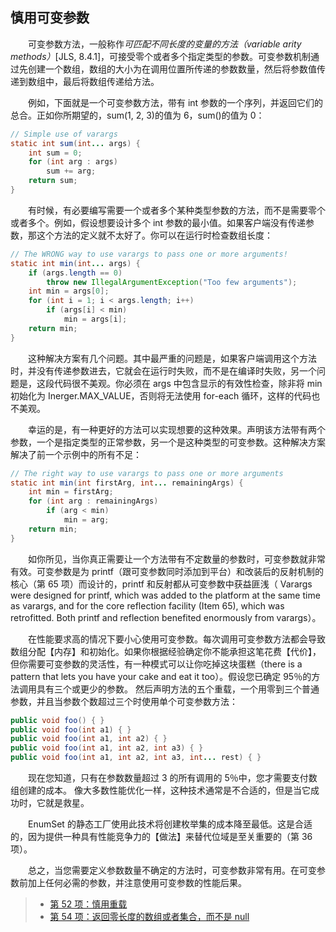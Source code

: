 ## 慎用可变参数

&emsp;&emsp;可变参数方法，一般称作*可匹配不同长度的变量的方法（variable arity methods）*\[JLS, 8.4.1\]，可接受零个或者多个指定类型的参数。可变参数机制通过先创建一个数组，数组的大小为在调用位置所传递的参数数量，然后将参数值传递到数组中，最后将数组传递给方法。

&emsp;&emsp;例如，下面就是一个可变参数方法，带有 int 参数的一个序列，并返回它们的总合。正如你所期望的，sum(1, 2, 3)的值为 6，sum()的值为 0：

```java
// Simple use of varargs
static int sum(int... args) {
    int sum = 0;
    for (int arg : args)
        sum += arg;
    return sum;
}
```

&emsp;&emsp;有时候，有必要编写需要一个或者多个某种类型参数的方法，而不是需要零个或者多个。例如，假设想要设计多个 int 参数的最小值。如果客户端没有传递参数，那这个方法的定义就不太好了。你可以在运行时检查数组长度：

```java
// The WRONG way to use varargs to pass one or more arguments!
static int min(int... args) {
    if (args.length == 0)
        throw new IllegalArgumentException("Too few arguments");
    int min = args[0];
    for (int i = 1; i < args.length; i++)
        if (args[i] < min)
            min = args[i];
    return min;
}
```

&emsp;&emsp;这种解决方案有几个问题。其中最严重的问题是，如果客户端调用这个方法时，并没有传递参数进去，它就会在运行时失败，而不是在编译时失败，另一个问题是，这段代码很不美观。你必须在 args 中包含显示的有效性检查，除非将 min 初始化为 Inerger.MAX_VALUE，否则将无法使用 for-each 循环，这样的代码也不美观。

&emsp;&emsp;幸运的是，有一种更好的方法可以实现想要的这种效果。声明该方法带有两个参数，一个是指定类型的正常参数，另一个是这种类型的可变参数。这种解决方案解决了前一个示例中的所有不足：

```java
// The right way to use varargs to pass one or more arguments
static int min(int firstArg, int... remainingArgs) {
    int min = firstArg;
    for (int arg : remainingArgs)
        if (arg < min)
            min = arg;
    return min;
}
```

&emsp;&emsp;如你所见，当你真正需要让一个方法带有不定数量的参数时，可变参数就非常有效。可变参数是为 printf（跟可变参数同时添加到平台）和改装后的反射机制的核心（第 65 项）而设计的，printf 和反射都从可变参数中获益匪浅（ Varargs were designed for printf, which was added to the platform at the same time as varargs, and for the core reflection facility (Item 65), which was retrofitted. Both printf and reflection benefited enormously from varargs）。

&emsp;&emsp;在性能要求高的情况下要小心使用可变参数。每次调用可变参数方法都会导致数组分配【内存】和初始化。如果你根据经验确定你不能承担这笔花费【代价】，但你需要可变参数的灵活性，有一种模式可以让你吃掉这块蛋糕（there is a pattern that lets you have your cake and eat it too）。假设您已确定 95％的方法调用具有三个或更少的参数。 然后声明方法的五个重载，一个用零到三个普通参数，并且当参数个数超过三个时使用单个可变参数方法：

```java
public void foo() { }
public void foo(int a1) { }
public void foo(int a1, int a2) { }
public void foo(int a1, int a2, int a3) { }
public void foo(int a1, int a2, int a3, int... rest) { }
```

&emsp;&emsp;现在您知道，只有在参数数量超过 3 的所有调用的 5％中，您才需要支付数组创建的成本。 像大多数性能优化一样，这种技术通常是不合适的，但是当它成功时，它就是救星。

&emsp;&emsp;EnumSet 的静态工厂使用此技术将创建枚举集的成本降至最低。这是合适的，因为提供一种具有性能竞争力的【做法】来替代位域是至关重要的（第 36 项）。

&emsp;&emsp;总之，当您需要定义参数数量不确定的方法时，可变参数非常有用。在可变参数前加上任何必需的参数，并注意使用可变参数的性能后果。

> - [第 52 项：慎用重载](https://gitee.com/lin-mt/effective-java-third-edition/blob/master/第08章：方法/第52项：慎用重载.md)
> - [第 54 项：返回零长度的数组或者集合，而不是 null](https://gitee.com/lin-mt/effective-java-third-edition/blob/master/第08章：方法/第54项：返回零长度的数组或者集合，而不是null.md)